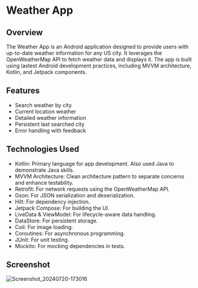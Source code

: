 # Weather App

## Overview
The Weather App is an Android application designed to provide users with up-to-date weather information for any US city. 
It leverages the OpenWeatherMap API to fetch weather data and displays it. The app is built using lastest Android development practices, including MVVM architecture, Kotlin, and Jetpack components.

## Features
- Search weather by city
- Current location weather
- Detailed weather information
- Persistent last searched city
- Error handling with feedback

## Technologies Used
- Kotlin: Primary language for app development. Also used Java to demonstrate Java skills.
- MVVM Architecture: Clean architecture pattern to separate concerns and enhance testability.
- Retrofit: For network requests using the OpenWeatherMap API.
- Gson: For JSON serialization and deserialization.
- Hilt: For dependency injection.
- Jetpack Compose: For building the UI.
- LiveData & ViewModel: For lifecycle-aware data handling.
- DataStore: For persistent storage.
- Coil: For image loading.
- Coroutines: For asynchronous programming.
- JUnit: For unit testing.
- Mockito: For mocking dependencies in tests.

## Screenshot
![Screenshot_20240720-173016](https://github.com/user-attachments/assets/b8abc834-b261-43e7-a134-d39ca746ca58)


